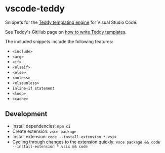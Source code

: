 # vscode-teddy

Snippets for the [Teddy templating engine](https://github.com/rooseveltframework/teddy) for Visual Studio Code.

See Teddy's GitHub page on [how to write Teddy templates](https://github.com/rooseveltframework/teddy#how-to-write-teddy-templates).

The included snippets include the following features:

- `<include>`
- `<arg>`
- `<if>`
- `<elseif>`
- `<else>`
- `<unless>`
- `<elseunless>`
- `inline-if statement`
- `<loop>`
- `<cache>`

## Development

- Install dependencies: `npm ci`
- Create extension: `vsce package`
- Install extension: `code --install-extension *.vsix`
- Cycling through changes to the extension quickly: `vsce package && code --install-extension *.vsix && code`
